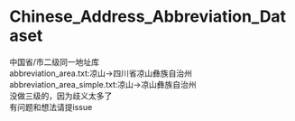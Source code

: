 # Chinese_Address_Abbreviation_Dataset
中国省/市二级同一地址库         
abbreviation_area.txt:凉山->四川省凉山彝族自治州                   
abbreviation_area_simple.txt:凉山->凉山彝族自治州     
没做三级的，因为歧义太多了    
有问题和想法请提issue
